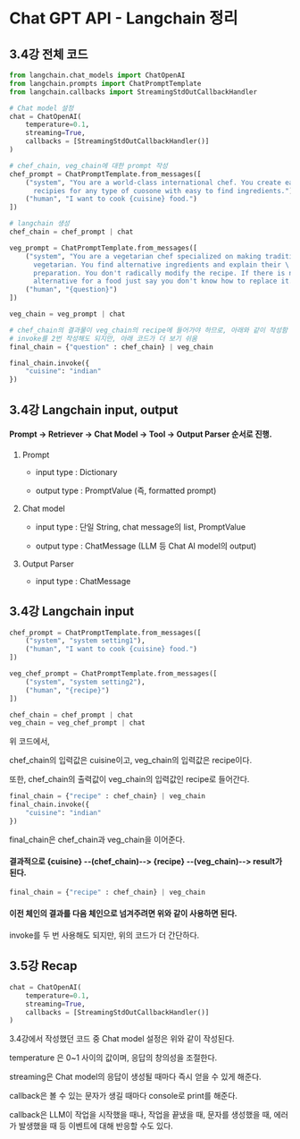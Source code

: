 # Chat GPT API - Langchain 정리

## 3.4강 전체 코드

``` python
from langchain.chat_models import ChatOpenAI
from langchain.prompts import ChatPromptTemplate
from langchain.callbacks import StreamingStdOutCallbackHandler

# Chat model 설정
chat = ChatOpenAI(
    temperature=0.1,
    streaming=True,
    callbacks = [StreamingStdOutCallbackHandler()]
)

# chef_chain, veg_chain에 대한 prompt 작성
chef_prompt = ChatPromptTemplate.from_messages([
    ("system", "You are a world-class international chef. You create easy to follow \
      recipies for any type of cuosone with easy to find ingredients."),
    ("human", "I want to cook {cuisine} food.")
])

# langchain 생성
chef_chain = chef_prompt | chat
```

``` python
veg_prompt = ChatPromptTemplate.from_messages([
    ("system", "You are a vegetarian chef specialized on making traditional recipies \
      vegetarian. You find alternative ingredients and explain their \
      preparation. You don't radically modify the recipe. If there is no \
      alternative for a food just say you don't know how to replace it."),
    ("human", "{question}")
])

veg_chain = veg_prompt | chat

# chef_chain의 결과물이 veg_chain의 recipe에 들어가야 하므로, 아래와 같이 작성함
# invoke를 2번 작성해도 되지만, 아래 코드가 더 보기 쉬움
final_chain = {"question" : chef_chain} | veg_chain

final_chain.invoke({
    "cuisine": "indian"
})

```

## 3.4강 Langchain input, output
#### Prompt -> Retriever -> Chat Model -> Tool -> Output Parser 순서로 진행.

1. Prompt
   
    + input type  : Dictionary
   
    + output type : PromptValue (즉, formatted prompt)

3. Chat model

    + input type  : 단일 String, chat message의 list, PromptValue
   
    + output type : ChatMessage (LLM 등 Chat AI model의 output)

5. Output Parser
   
    + input type  : ChatMessage


## 3.4강 Langchain input
``` python
chef_prompt = ChatPromptTemplate.from_messages([
    ("system", "system setting1"),
    ("human", "I want to cook {cuisine} food.")
])

veg_chef_prompt = ChatPromptTemplate.from_messages([
    ("system", "system setting2"),
    ("human", "{recipe}")
])

chef_chain = chef_prompt | chat
veg_chain = veg_chef_prompt | chat
```

위 코드에서,

chef_chain의 입력값은 cuisine이고, veg_chain의 입력값은 recipe이다.

또한, chef_chain의 출력값이 veg_chain의 입력값인 recipe로 들어간다.

``` python
final_chain = {"recipe" : chef_chain} | veg_chain
final_chain.invoke({
    "cuisine": "indian"
})
```
final_chain은 chef_chain과 veg_chain을 이어준다.

#### 결과적으로 {cuisine} --(chef_chain)--> {recipe} --(veg_chain)--> result가 된다.

``` python
final_chain = {"recipe" : chef_chain} | veg_chain
```

#### 이전 체인의 결과를 다음 체인으로 넘겨주려면 위와 같이 사용하면 된다.

invoke를 두 번 사용해도 되지만, 위의 코드가 더 간단하다.


## 3.5강 Recap
``` python
chat = ChatOpenAI(
    temperature=0.1,
    streaming=True,
    callbacks = [StreamingStdOutCallbackHandler()]
)
```

3.4강에서 작성했던 코드 중 Chat model 설정은 위와 같이 작성된다.

temperature 은 0~1 사이의 값이며, 응답의 창의성을 조절한다.

streaming은 Chat model의 응답이 생성될 때마다 즉시 얻을 수 있게 해준다.

callback은 볼 수 있는 문자가 생길 때마다 console로 print를 해준다.

callback은 LLM이 작업을 시작했을 때나, 작업을 끝냈을 때, 문자를 생성했을 때, 에러가 발생했을 때 등 이벤트에 대해 반응할 수도 있다.
